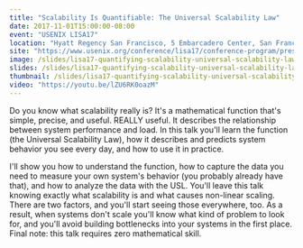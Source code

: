 ```yaml
---
title: "Scalability Is Quantifiable: The Universal Scalability Law"
date: 2017-11-01T15:00:00-08:00
event: "USENIX LISA17"
location: "Hyatt Regency San Francisco, 5 Embarcadero Center, San Francisco, CA"
site: "https://www.usenix.org/conference/lisa17/conference-program/presentation/schwartz"
image: /slides/lisa17-quantifying-scalability-universal-scalability-law/ThinkstockPhotos-480085336.jpg
slides: /slides/lisa17-quantifying-scalability-universal-scalability-law/
thumbnail: /slides/lisa17-quantifying-scalability-universal-scalability-law/scalability-is-quantifiable.jpg
video: "https://youtu.be/lZU6RK0oazM"
---
```

Do you know what scalability really is? It's a mathematical function that's simple, precise, and useful. REALLY useful. It describes the relationship between system performance and load. In this talk you'll learn the function (the Universal Scalability Law), how it describes and predicts system behavior you see every day, and how to use it in practice.

<!--more-->

I'll show you how to understand the function, how to capture the data you need to measure your own system's behavior (you probably already have that), and how to analyze the data with the USL. You'll leave this talk knowing exactly what scalability is and what causes non-linear scaling. There are two factors, and you'll start seeing those everywhere, too. As a result, when systems don't scale you'll know what kind of problem to look for, and you'll avoid building bottlenecks into your systems in the first place. Final note: this talk requires zero mathematical skill.
